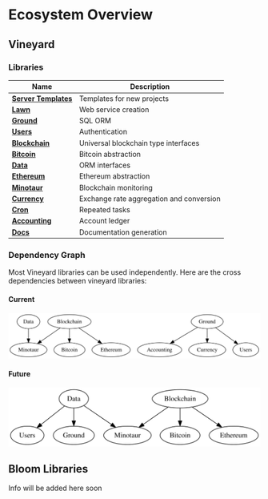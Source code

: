 # Ecosystem Overview

## Vineyard

### Libraries

| Name  | Description |
|---|---|
| [**Server Templates**](https://github.com/vineyard-bloom/vineyard-server-template) | Templates for new projects |
| [**Lawn**](https://github.com/vineyard-bloom/vineyard-lawn) | Web service creation |
| [**Ground**](https://github.com/vineyard-bloom/vineyard-ground) | SQL ORM |
| [**Users**](https://github.com/vineyard-bloom/vineyard-users) | Authentication |
| [**Blockchain**](https://github.com/vineyard-bloom/vineyard-blockchain) | Universal blockchain type interfaces |
| [**Bitcoin**](https://github.com/vineyard-bloom/vineyard-bitcoin) | Bitcoin abstraction |
| [**Data**](https://github.com/vineyard-bloom/vineyard-data) | ORM interfaces |
| [**Ethereum**](https://github.com/vineyard-bloom/vineyard-ethereum) | Ethereum abstraction |
| [**Minotaur**](https://github.com/vineyard-bloom/vineyard-minotaur) | Blockchain monitoring |
| [**Currency**](https://github.com/vineyard-bloom/vineyard-currency) | Exchange rate aggregation and conversion |
| [**Cron**](https://github.com/vineyard-bloom/vineyard-cron) | Repeated tasks |
| [**Accounting**](https://github.com/vineyard-bloom/vineyard-accounting) | Account ledger |
| [**Docs**](https://github.com/vineyard-bloom/vineyard-docs) | Documentation generation |

### Dependency Graph

Most Vineyard libraries can be used independently.  Here are the cross dependencies between vineyard libraries:

#### Current
![](../diagrams/vineyard-dependency-graph.svg)

#### Future
![](../diagrams/vineyard-dependency-graph-future.svg)

## Bloom Libraries

Info will be added here soon
